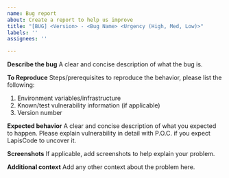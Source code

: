 ```yaml
---
name: Bug report
about: Create a report to help us improve
title: "[BUG] <Version> - <Bug Name> <Urgency (High, Med, Low)>"
labels: ''
assignees: ''

---
```


**Describe the bug**
A clear and concise description of what the bug is.

**To Reproduce**
Steps/prerequisites to reproduce the behavior, please list the following:
1. Environment variables/infrastructure
2. Known/test vulnerability information (if applicable)
3. Version number

**Expected behavior**
A clear and concise description of what you expected to happen.
Please explain vulnerability in detail with P.O.C. if you expect LapisCode to uncover it.

**Screenshots**
If applicable, add screenshots to help explain your problem.

**Additional context**
Add any other context about the problem here.
